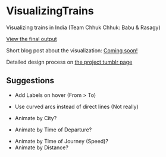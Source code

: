 VisualizingTrains
=================

Visualizing trains in India (Team Chhuk Chhuk: Babu &amp; Rasagy)

[View the final output](http://rasagy.github.io/VisualizingTrains)

Short blog post about the visualization: [Coming soon!]()

Detailed design process on [the project tumblr page](http://visualizingtrains.tumblr.com/ChhukChhuk)

## Suggestions

* Add Labels on hover (From > To)
- Use curved arcs instead of direct lines (Not really)
* Animate by City?
- Animate by Time of Departure?
* Animate by Time of Journey (Speed)?
* Animate by Distance?
